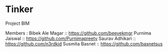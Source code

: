 # Tinker
Project BIM


Members :
Bibek Ale Magar :: https://github.com/beevekmgr
Purnima Jaiswal :: https://github.com/Purnimapreety
Saurav Adhikari :: https://github.com/n3rdkid
Susmita Basnet  :: https://github.com/basnetsus
